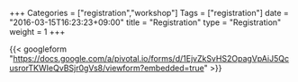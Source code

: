 +++
Categories = ["registration","workshop"]
Tags = ["registration"]
date = "2016-03-15T16:23:23+09:00"
title = "Registration"
type = "Registration"
weight = 1
+++

{{< googleform "https://docs.google.com/a/pivotal.io/forms/d/1EjvZkSvHS2OpagVpAiJ5QcusrorTKWIeQvBSjr0gVs8/viewform?embedded=true" >}}
